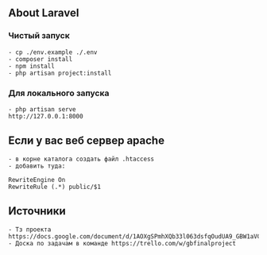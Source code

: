 ## About Laravel

### Чистый запуск
```
- cp ./env.example ./.env
- composer install
- npm install
- php artisan project:install
```

### Для локального запуска
```
- php artisan serve
http://127.0.0.1:8000
```

## Если у вас веб сервер apache
```
- в корне каталога создать файл .htaccess
- добавить туда:

RewriteEngine On
RewriteRule (.*) public/$1 
```

## Источники
```
- Тз проекта https://docs.google.com/document/d/1AOXgSPmhXQb33l063dsfqOudUA9_GBW1aVCVRuH_950/edit#
- Доска по задачам в команде https://trello.com/w/gbfinalproject
```
